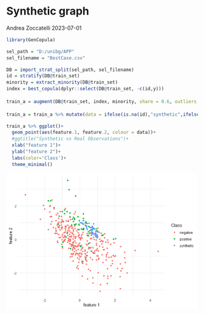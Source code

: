 Synthetic graph
================
Andrea Zoccatelli
2023-07-01

``` r
library(GenCopula)
```

``` r
sel_path = "D:/unibg/APP"
sel_filename = "BestCase.csv"
```

``` r
DB = import_strat_split(sel_path, sel_filename)
id = stratify(DB@train_set)
minority = extract_minority(DB@train_set)
index = best_copula(dplyr::select(DB@train_set, -c(id,y)))

train_a = augment(DB@train_set, index, minority, share = 0.6, outliers_r = 1, nearest = 1)

train_a = train_a %>% mutate(data = ifelse(is.na(id),"synthetic",ifelse(y == 1,"positive","negative")))
```

``` r
train_a %>% ggplot()+
  geom_point(aes(feature.1, feature.2, colour = data))+
  #ggtitle("Synthetic vs Real Observations")+
  xlab("feature 1")+
  ylab("feature 2")+
  labs(color='Class')+
  theme_minimal()
```

![](Graphs/unnamed-chunk-3-1.png)<!-- -->
